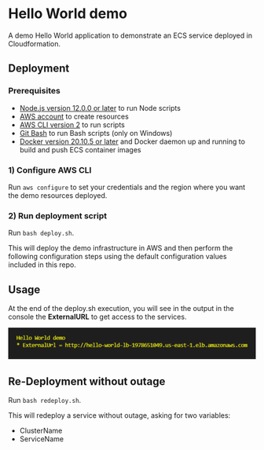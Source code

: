 # Hello World demo
A demo Hello World application to demonstrate an ECS service deployed in Cloudformation.

## Deployment

### Prerequisites

* [Node.js version 12.0.0 or later](https://nodejs.org/) to run Node scripts
* [AWS account](https://aws.amazon.com/) to create resources
* [AWS CLI version 2](https://docs.aws.amazon.com/cli/latest/userguide/install-cliv2.html) to run scripts
* [Git Bash](https://git-scm.com/) to run Bash scripts (only on Windows)
* [Docker version 20.10.5 or later](https://www.docker.com/) and Docker daemon up and running to build and push ECS container images

### 1) Configure AWS CLI

Run `aws configure` to set your credentials and the region where you want the demo resources deployed.

### 2) Run deployment script

Run `bash deploy.sh`.

This will deploy the demo infrastructure in AWS and then perform the following configuration steps using the default configuration values included in this repo.

## Usage

At the end of the deploy.sh execution, you will see in the output in the console the **ExternalURL** to get access to the services.

![output](output.png)

## Re-Deployment without outage

Run `bash redeploy.sh`.

This will redeploy a service without outage, asking for two variables:
- ClusterName
- ServiceName

